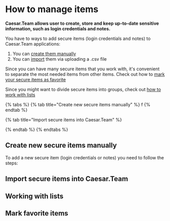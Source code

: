 # How to manage items

**Caesar.Team allows user to create, store and keep up-to-date sensitive information, such as login credentials and notes.**

You have to ways to add secure items \(login credentials and notes\) to Caesar.Team applications:

1. You can [create them manually](https://github.com/caesar-team/docs/blob/master/managing_items/create-new-secure-items-manually.md)
2. You can [import](https://github.com/caesar-team/docs/blob/master/managing_items/import-secure-items-into-caesar.team.md) them via uploading a .csv file

Since you can have many secure items that you work with, it's convenient to separate the most needed items from other items. Check out how to [mark your secure items as favorite](https://github.com/caesar-team/docs/blob/master/managing_items/favorite-items.md)

Since you might want to divide secure items into groups, check out [how to work with lists](https://github.com/caesar-team/docs/blob/master/managing_items/working-with-lists.md)

{% tabs %}
{% tab title="Create new secure items manually" %}
f
{% endtab %}

{% tab title="Import secure items into Caesar.Team" %}

{% endtab %}
{% endtabs %}

## Create new secure items manually

To add a new secure item \(login credentials or notes\) you need to follow the steps: 

## Import secure items into Caesar.Team

## Working with lists

## Mark favorite items

